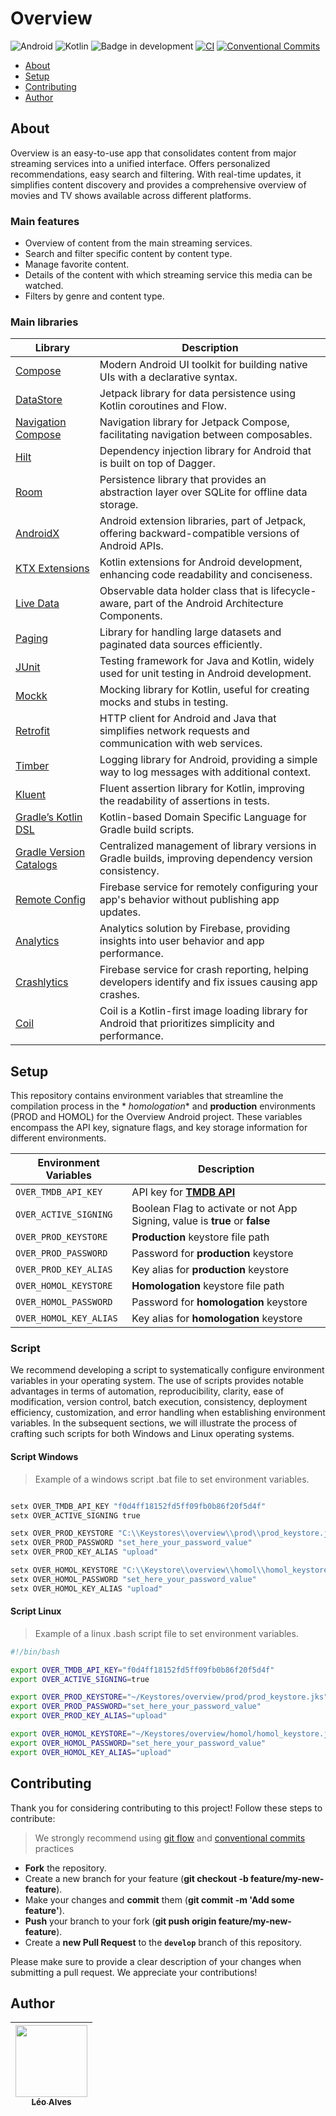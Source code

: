 # Overview

![Android](https://img.shields.io/badge/Android-3DDC84?style=for-the-badge&logo=android&logoColor=white)
![Kotlin](https://img.shields.io/badge/kotlin-%237F52FF.svg?style=for-the-badge&logo=kotlin&logoColor=white)
![Badge in development](http://img.shields.io/static/v1?label=STATUS&message=IN%20DEVELOPMENT&color=GREEN&style=for-the-badge)
[![CI](https://github.com/leoallvez/overview/actions/workflows/ci.yml/badge.svg)](https://github.com/leoallvez/overview/actions/workflows/ci.yml)
[![Conventional Commits](https://img.shields.io/badge/Conventional%20Commits-1.0.0-yellow.svg)](https://conventionalcommits.org)

<!--index-->

- [About](#about)
- [Setup](#setup)
- [Contributing](#contributing)
- [Author](#author)

## About

Overview is an easy-to-use app that consolidates content from major streaming services into a
unified interface. Offers personalized recommendations, easy search and filtering. With real-time
updates, it simplifies content discovery and provides a comprehensive overview of movies and TV
shows available across different platforms.

### Main features

- Overview of content from the main streaming services.
- Search and filter specific content by content type.
- Manage favorite content.
- Details of the content with which streaming service this media can be watched.
- Filters by genre and content type.

### Main libraries

| **Library**                   | **Description**                                                                                        |
|-------------------------------|--------------------------------------------------------------------------------------------------------|
| [Compose][1]                  | Modern Android UI toolkit for building native UIs with a declarative syntax.                           |
| [DataStore][2]                | Jetpack library for data persistence using Kotlin coroutines and Flow.                                 |
| [Navigation Compose][3]       | Navigation library for Jetpack Compose, facilitating navigation between composables.                   |
| [Hilt][4]                     | Dependency injection library for Android that is built on top of Dagger.                               |
| [Room][5]                     | Persistence library that provides an abstraction layer over SQLite for offline data storage.           |
| [AndroidX][6]                 | Android extension libraries, part of Jetpack, offering backward-compatible versions of Android APIs.   |
| [KTX Extensions][7]           | Kotlin extensions for Android development, enhancing code readability and conciseness.                 |
| [Live Data][8]                | Observable data holder class that is lifecycle-aware, part of the Android Architecture Components.     |
| [Paging][9]                   | Library for handling large datasets and paginated data sources efficiently.                            |
| [JUnit][10]                   | Testing framework for Java and Kotlin, widely used for unit testing in Android development.            |
| [Mockk][11]                   | Mocking library for Kotlin, useful for creating mocks and stubs in testing.                            |
| [Retrofit][12]                | HTTP client for Android and Java that simplifies network requests and communication with web services. |
| [Timber][13]                  | Logging library for Android, providing a simple way to log messages with additional context.           |
| [Kluent][14]                  | Fluent assertion library for Kotlin, improving the readability of assertions in tests.                 |
| [Gradle’s Kotlin DSL][15]     | Kotlin-based Domain Specific Language for Gradle build scripts.                                        |
| [Gradle Version Catalogs][16] | Centralized management of library versions in Gradle builds, improving dependency version consistency. |
| [Remote Config][17]           | Firebase service for remotely configuring your app's behavior without publishing app updates.          |
| [Analytics][18]               | Analytics solution by Firebase, providing insights into user behavior and app performance.             |
| [Crashlytics][19]             | Firebase service for crash reporting, helping developers identify and fix issues causing app crashes.  |
| [Coil][20]                    | Coil is a Kotlin-first image loading library for Android that prioritizes simplicity and performance.  | 

<!--Jetpack links-->

[1]: https://developer.android.com/jetpack/compose?hl=pt-br

[2]: https://developer.android.com/topic/libraries/architecture/datastore?hl=en

[3]: https://developer.android.com/jetpack/compose/navigation?hl=en

[4]: https://developer.android.com/training/dependency-injection/hilt-android?hl=en

[5]: https://developer.android.com/training/data-storage/room

[6]: https://developer.android.com/jetpack/androidx

[7]: https://developer.android.com/kotlin/ktx

[8]: https://developer.android.com/topic/libraries/architecture/livedata

[9]: https://developer.android.com/topic/libraries/architecture/paging/v3-overview?hl=en
<!--Third Part library links-->

[10]: https://junit.org/junit4/

[11]: https://mockk.io/

[12]: https://square.github.io/retrofit/

[13]: https://github.com/JakeWharton/timber

[14]: https://github.com/MarkusAmshove/Kluent

[15]: https://docs.gradle.org/current/userguide/kotlin_dsl.html#kotlin_dsl

[16]: https://developer.android.com/build/migrate-to-catalogs?hl=en
<!--Firebase library links-->

[17]: https://firebase.google.com/docs/remote-config

[18]: https://firebase.google.com/docs/analytics

[19]: https://firebase.google.com/docs/crashlytics

[20]: https://github.com/coil-kt/coil

## Setup

This repository contains environment variables that streamline the compilation process in the *
*homologation** and **production** environments (PROD and HOMOL) for the Overview Android project.
These variables encompass the API key, signature flags, and key storage information for different
environments.

| Environment Variables  | Description                                                                 |
|------------------------|-----------------------------------------------------------------------------|
| `OVER_TMDB_API_KEY`    | API key for [**TMDB API**][50]                                              |
| `OVER_ACTIVE_SIGNING`  | Boolean Flag to activate or not App Signing, value is **true** or **false** |
| `OVER_PROD_KEYSTORE`   | **Production** keystore file path                                           |
| `OVER_PROD_PASSWORD`   | Password for **production** keystore                                        |
| `OVER_PROD_KEY_ALIAS`  | Key alias for **production** keystore                                       |
| `OVER_HOMOL_KEYSTORE`  | **Homologation** keystore file path                                         |
| `OVER_HOMOL_PASSWORD`  | Password for **homologation** keystore                                      |
| `OVER_HOMOL_KEY_ALIAS` | Key alias for **homologation** keystore                                     |

[50]: https://developers.themoviedb.org/3/getting-started/introduction

### Script

We recommend developing a script to systematically configure environment variables in your operating
system. The use of scripts provides notable advantages in terms of automation, reproducibility,
clarity, ease of modification, version control, batch execution, consistency, deployment efficiency,
customization, and error handling when establishing environment variables. In the subsequent
sections, we will illustrate the process of crafting such scripts for both Windows and Linux
operating systems.

#### Script Windows

> Example of a windows script .bat file to set environment variables.

```bat

setx OVER_TMDB_API_KEY "f0d4ff18152fd5ff09fb0b86f20f5d4f"
setx OVER_ACTIVE_SIGNING true

setx OVER_PROD_KEYSTORE "C:\\Keystores\\overview\\prod\\prod_keystore.jks"
setx OVER_PROD_PASSWORD "set_here_your_password_value"
setx OVER_PROD_KEY_ALIAS "upload"

setx OVER_HOMOL_KEYSTORE "C:\\Keystore\\overview\\homol\\homol_keystore.jks"
setx OVER_HOMOL_PASSWORD "set_here_your_password_value"
setx OVER_HOMOL_KEY_ALIAS "upload"

```

#### Script Linux

> Example of a linux .bash script file to set environment variables.

```bash
#!/bin/bash

export OVER_TMDB_API_KEY="f0d4ff18152fd5ff09fb0b86f20f5d4f"
export OVER_ACTIVE_SIGNING=true

export OVER_PROD_KEYSTORE="~/Keystores/overview/prod/prod_keystore.jks"
export OVER_PROD_PASSWORD="set_here_your_password_value"
export OVER_PROD_KEY_ALIAS="upload"

export OVER_HOMOL_KEYSTORE="~/Keystores/overview/homol/homol_keystore.jks"
export OVER_HOMOL_PASSWORD="set_here_your_password_value"
export OVER_HOMOL_KEY_ALIAS="upload"

```

## Contributing

Thank you for considering contributing to this project! Follow these steps to contribute:

> We strongly recommend using [git flow](https://nvie.com/posts/a-successful-git-branching-model/)
> and [conventional commits](https://www.conventionalcommits.org/en/v1.0.0/) practices

- **Fork** the repository.
- Create a new branch for your feature (__git checkout -b feature/my-new-feature__).
- Make your changes and **commit** them (__git commit -m 'Add some feature'__).
- **Push** your branch to your fork (__git push origin feature/my-new-feature__).
- Create a **new Pull Request** to the **`develop`** branch of this repository.

Please make sure to provide a clear description of your changes when submitting a pull request. We
appreciate your contributions!

## Author

| [<img loading="lazy" src="https://avatars.githubusercontent.com/u/13922796?v=4" width=115><br><sub>Léo Alves</sub>](https://github.com/leoallvez) |
|:-------------------------------------------------------------------------------------------------------------------------------------------------:|
